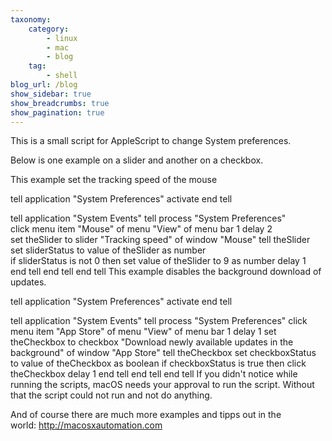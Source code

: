 ```yaml
---
taxonomy:
    category:
        - linux
        - mac
        - blog
    tag:
        - shell
blog_url: /blog
show_sidebar: true
show_breadcrumbs: true
show_pagination: true
---
```

This is a small script for AppleScript to change System preferences.

Below is one example on a slider and another on a checkbox.

This example set the tracking speed of the mouse

tell application "System Preferences"
    activate
end tell

tell application "System Events"
    tell process "System Preferences"
        click menu item "Mouse" of menu "View" of menu bar 1
        delay 2
        set theSlider to slider "Tracking speed" of window "Mouse"
        tell theSlider
            set sliderStatus to value of theSlider as number
            if sliderStatus is not 0 then set value of theSlider to 9 as number
            delay 1
        end tell
    end tell
end tell
This example disables the background download of updates.

tell application "System Preferences"
    activate
end tell

tell application "System Events"
    tell process "System Preferences"
        click menu item "App Store" of menu "View" of menu bar 1
        delay 1
        set theCheckbox to checkbox "Download newly available updates in the background" of window "App Store"
        tell theCheckbox
            set checkboxStatus to value of theCheckbox as boolean
            if checkboxStatus is true then click theCheckbox
            delay 1
        end tell
    end tell
end tell
If you didn't notice while running the scripts, macOS needs your approval to run the script. Without that the script could not run and not do anything.

And of course there are much more examples and tipps out in the world: http://macosxautomation.com
